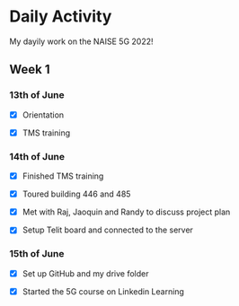 # Daily Activity

My dayily work on the NAISE 5G 2022!

## Week 1


### 13th of June

- [X] Orientation

- [X] TMS training


### 14th of June
- [X] Finished TMS training

- [X] Toured building 446 and 485

- [X] Met with Raj, Jaoquin and Randy to discuss project plan

- [X] Setup Telit board and connected to the server

### 15th of June
- [X] Set up GitHub and my drive folder

- [X] Started the 5G course on Linkedin Learning
